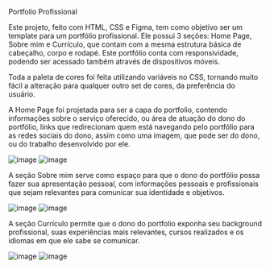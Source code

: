 Portfolio Profissional 

Este projeto, feito com HTML, CSS e Figma, tem como objetivo ser um template para um portfólio profissional.
Ele possui 3 seções: Home Page, Sobre mim e Currículo, que contam com a mesma estrutura básica de cabeçalho, corpo e rodapé.
Este portfólio conta com responsividade, podendo ser acessado também através de dispositivos móveis.

Toda a paleta de cores foi feita utilizando variáveis no CSS, tornando muito fácil a alteração para qualquer outro set de cores, da preferência do usuário.

A Home Page foi projetada para ser a capa do portfolio, contendo informações sobre o serviço oferecido, ou área de atuação do dono do portfólio, links que redirecionam quem está navegando pelo portfólio para as redes sociais do dono, assim como uma imagem, que pode ser do dono, ou do trabalho desenvolvido por ele.

![image](https://github.com/DanielRapchan/coyote-portfolio/assets/115100223/d7efe84e-3ac8-456e-b0f5-5ab0848620e5)
![image](https://github.com/DanielRapchan/coyote-portfolio/assets/115100223/16695eb3-cd26-40d2-940e-70f0ae561c02)

A seção Sobre mim serve como espaço para que o dono do portfólio possa fazer sua apresentação pessoal, com informações pessoais e profissionais que sejam relevantes para comunicar sua identidade e objetivos.

![image](https://github.com/DanielRapchan/coyote-portfolio/assets/115100223/f0993c29-b604-45fe-bb94-1190456524bf)
![image](https://github.com/DanielRapchan/coyote-portfolio/assets/115100223/660a84cf-5592-4956-a445-4a7a2f7d9eb4)

A seção Currículo permite que o dono do portfolio exponha seu background profissional, suas experiências mais relevantes, cursos realizados e os idiomas em que ele sabe se comunicar.

![image](https://github.com/DanielRapchan/coyote-portfolio/assets/115100223/ae33929b-35c2-4fae-a982-2a4c81077690)
![image](https://github.com/DanielRapchan/coyote-portfolio/assets/115100223/5185702e-1060-493f-8f30-3563c84797e7)




